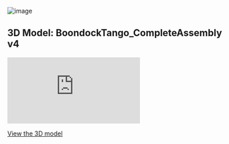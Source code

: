 ![image](https://github.com/user-attachments/assets/aafd9570-c6c4-4e7a-9930-2e6b4feccb0a)

## 3D Model: BoondockTango_CompleteAssembly v4

[![View STL file](https://raw.githubusercontent.com/Boondock-Echo/Boondock-Hardware/main/Boondock-Tango/3DFiles/BoondockTango_CompleteAssembly%20v4.stl)](https://raw.githubusercontent.com/Boondock-Echo/Boondock-Hardware/main/Boondock-Tango/3DFiles/BoondockTango_CompleteAssembly%20v4.stl)

[View the 3D model](https://raw.githubusercontent.com/Boondock-Echo/Boondock-Hardware/main/Boondock-Tango/3DFiles/BoondockTango_CompleteAssembly%20v4.stl)

